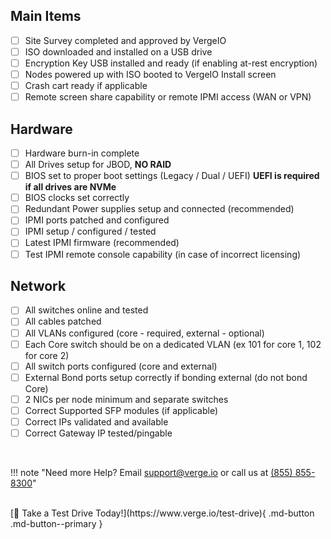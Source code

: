## Main Items
- [ ] Site Survey completed and approved by VergeIO
- [ ] ISO downloaded and installed on a USB drive
- [ ] Encryption Key USB installed and ready (if enabling at-rest encryption)
- [ ] Nodes powered up with ISO booted to VergeIO Install screen
- [ ] Crash cart ready if applicable
- [ ] Remote screen share capability or remote IPMI access (WAN or VPN)

## Hardware
- [ ] Hardware burn-in complete
- [ ] All Drives setup for JBOD, **NO RAID**
- [ ] BIOS set to proper boot settings (Legacy / Dual / UEFI) **UEFI is required if all drives are NVMe**
- [ ] BIOS clocks set correctly
- [ ] Redundant Power supplies setup and connected (recommended)
- [ ] IPMI ports patched and configured
- [ ] IPMI setup / configured / tested
- [ ] Latest IPMI firmware (recommended)
- [ ] Test IPMI remote console capability (in case of incorrect licensing)

## Network
- [ ] All switches online and tested
- [ ] All cables patched
- [ ] All VLANs configured (core - required, external - optional)
- [ ] Each Core switch should be on a dedicated VLAN (ex 101 for core 1, 102 for core 2)
- [ ] All switch ports configured (core and external)
- [ ] External Bond ports setup correctly if bonding external (do not bond Core)
- [ ] 2 NICs per node minimum and separate switches
- [ ] Correct Supported SFP modules (if applicable)
- [ ] Correct IPs validated and available
- [ ] Correct Gateway IP tested/pingable

<br>

!!! note "Need more Help? Email <a href="mailto:support@verge.io?subject=Support Inquiry" target="_blank" rel="noopener noreferrer">support@verge.io</a> or call us at <a href="tel:+855-855-8300">(855) 855-8300</a>"


<br>
[🚗 Take a Test Drive Today!](https://www.verge.io/test-drive){ .md-button .md-button--primary }